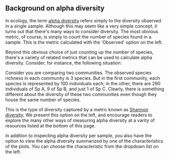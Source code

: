 ## Background on alpha diversity

In ecology, the term [alpha diversity](https://en.wikipedia.org/wiki/Alpha_diversity") refers simply to the diversity observed in a single sample. Although this may seem like a very simple concept, it turns out that there's many ways to consider diversity. The most obvious metric, of course, is simply to count the number of species found in a sample. This is the metric calculated with the 'Observed' option on the left.

Beyond this obvious choice of just counting up the number of species, there's a variety of related metrics that can be used to calculate alpha diversity. Consider, for instance, the following situation:

Consider you are comparing two communities. The observed species richness in each community is 3 species. But in the first community, each species is represented by 100 individuals each; in the other, there are 290 individuals of Sp A, 9 of Sp B, and just 1 of Sp C. Clearly, there is something different about the diversity of these two communities even though they house the same number of species.

This is the type of diversity captured by a metric known as [Shannon diversity](https://en.wikipedia.org/wiki/Diversity_index#Shannon_index). We present this option on the left, and encourage readers to explore the many other ways of measuring alpha diversity at a varity of resources listed at the bottom of this page.

In addition to inspecting alpha diversity per sample, you also have the option to view the alpha diversity summarized by one of the characteristics of the plots. You can choose the characteristic from the dropdown list on the left.



